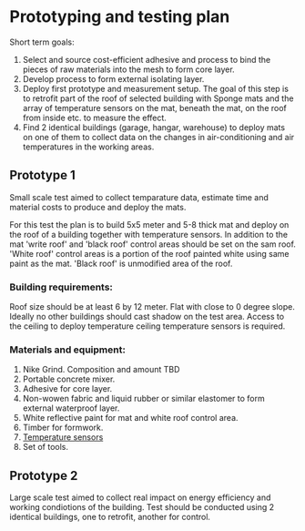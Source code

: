 # Prototyping and testing plan

Short term goals:
1. Select and source cost-efficient adhesive and process to bind the pieces of raw materials into the mesh to form core layer.
2.	Develop process to form external isolating layer.
3.	Deploy first prototype and measurement setup. The goal of this step is to retrofit part of the roof of selected building with Sponge mats and the array of temperature sensors on the mat, beneath the mat, on the roof from inside etc. to measure the effect.
4.	Find 2 identical buildings (garage, hangar, warehouse) to deploy mats on one of them to collect data on the changes in air-conditioning and air temperatures in the working areas.


## Prototype 1
Small scale test aimed to collect temparature data, estimate time and material costs to produce and deploy the mats.

For this test the plan is to build 5x5 meter and 5-8 thick mat and deploy on the roof of a building together with temperature sensors. In addition to the mat 'write roof' and 'black roof' control areas should be set on the sam roof. 'White roof' control areas is a portion of the roof painted white using same paint as the mat. 'Black roof' is unmodified area of the roof.

### Building requirements:
Roof size should be at least 6 by 12 meter. Flat with close to 0 degree slope. Ideally no other buildings should cast shadow on the test area. Access to the ceiling to deploy temperature ceiling temperature sensors is required.

### Materials and equipment:
1. Nike Grind. Composition and amount TBD
2. Portable concrete mixer.
3. Adhesive for core layer.
4. Non-wowen fabric and liquid rubber or similar elastomer to form external waterproof layer.
5. White reflective paint for mat and white roof control area.
6. Timber for formwork.
7. [Temperature sensors](data-loggers.md)
8. Set of tools.

## Prototype 2

Large scale test aimed to collect real impact on energy efficiency and working condiotions of the building. Test should be conducted using 2 identical buildings, one to retrofit, another for control.

